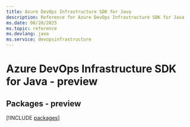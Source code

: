 ```yaml
---
title: Azure DevOps Infrastructure SDK for Java
description: Reference for Azure DevOps Infrastructure SDK for Java
ms.date: 08/28/2025
ms.topic: reference
ms.devlang: java
ms.service: devopsinfrastructure
---
```

# Azure DevOps Infrastructure SDK for Java - preview
## Packages - preview
[!INCLUDE [packages](devops-infrastructure-index.md)]
